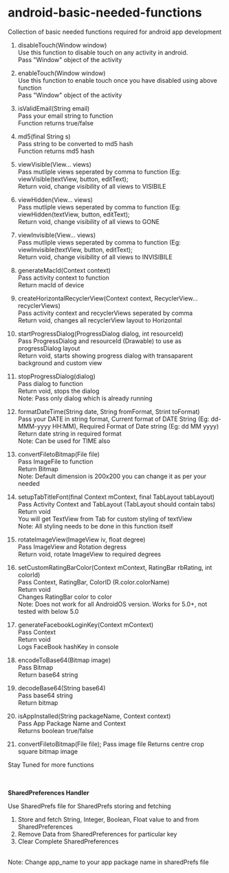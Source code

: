 # android-basic-needed-functions
Collection of basic needed functions required for android app development

1. disableTouch(Window window)<br>
	Use this function to disable touch on any activity in android.<br>
	Pass "Window" object of the activity<br>
	
2. enableTouch(Window window)<br>
	Use this function to enable touch once you have disabled using above function<br>
	Pass "Window" object of the activity<br>
	
3. isValidEmail(String email)<br>
	Pass your email string to function<br>
	Function returns true/false<br>
	
4. md5(final String s)<br>
	Pass string to be converted to md5 hash<br>
	Function returns md5 hash<br>
	
	
5. viewVisible(View... views)<br>
	Pass mutliple views seperated by comma to function (Eg: viewVisible(textView, button, editText);<br>
	Return void, change visibility of all views to VISIBILE<br>
	
	
6. viewHidden(View... views)<br>
	Pass mutliple views seperated by comma to function (Eg: viewHidden(textView, button, editText);<br>
	Return void, change visibility of all views to GONE<br>
	
7. viewInvisible(View... views)<br>
	Pass mutliple views seperated by comma to function (Eg: viewInvisible(textView, button, editText);<br>
	Return void, change visibility of all views to INVISIBILE<br>
	
	
8. generateMacId(Context context)<br>
	Pass activity context to function<br>
	Return macId of device<br>
	
9. createHorizontalRecyclerView(Context context, RecyclerView... recyclerViews)<br>
	Pass activity context and recyclerViews seperated by comma<br>
	Return void, changes all recyclerView layout to Horizontal<br>
	
10. startProgressDialog(ProgressDialog dialog, int resourceId)<br>
	Pass ProgressDialog and resourceId (Drawable) to use as progressDialog layout<br>
	Return void, starts showing progress dialog with transaparent background and custom view<br>
	
11. stopProgressDialog(dialog)<br>
	Pass dialog to function<br>
	Return void, stops the dialog<br>
	Note: Pass only dialog which is already running<br>
	
12. formatDateTime(String date, String fromFormat, Strint toFormat)<br>
	Pass your DATE in string format, Current format of DATE String (Eg: dd-MMM-yyyy HH:MM), Required Format of Date string (Eg: dd MM yyyy)<br>
	Return date string in required format<br>
	Note: Can be used for TIME also<br>
	
13. convertFiletoBitmap(File file)<br>
	Pass ImageFile to function<br>
	Return Bitmap<br>
	Note: Default dimension is 200x200 you can change it as per your needed<br>
	
14. setupTabTitleFont(final Context mContext, final TabLayout tabLayout)<br>
	Pass Activity Context and TabLayout (TabLayout should contain tabs)<br>
	Return void<br>
	You will get TextView from Tab for custom styling of textView<br>
	Note: All styling needs to be done in this function itself<br>
	
15. rotateImageView(ImageView iv, float degree)<br>
	Pass ImageView and Rotation degress<br>
	Return void, rotate ImageView to required degrees<br>

16. setCustomRatingBarColor(Context mContext, RatingBar rbRating, int colorId)<br>
	Pass Context, RatingBar, ColorID (R.color.colorName)<br>
	Return void<br>
	Changes RatingBar color to color<br>
	Note: Does not work for all AndroidOS version. Works for 5.0+, not tested with below 5.0<br>

17. generateFacebookLoginKey(Context mContext)<br>
	Pass Context<br>
	Return void<br>
	Logs FaceBook hashKey in console<br>
	
18. encodeToBase64(Bitmap image)<br>
	Pass Bitmap<br>
	Return base64 string<br>
	
19. decodeBase64(String base64)<br>
	Pass base64 string<br>
	Return bitmap<br>
	
20. isAppInstalled(String packageName, Context context)<br>
	Pass App Package Name and Context<br>
	Returns boolean true/false<br>
	
21. convertFiletoBitmap(File file);
	Pass image file
	Returns centre crop square bitmap image
	
	
Stay Tuned for more functions


<br><br><b>SharedPreferences Handler</b><br>

Use SharedPrefs file for SharedPrefs storing and fetching<br>
1. Store and fetch String, Integer, Boolean, Float value to and from SharedPreferences<br>
2. Remove Data from SharedPreferences for particular key<br>
3. Clear Complete SharedPreferences<br><br>

Note: Change app_name to your app package name in sharedPrefs file<br>
